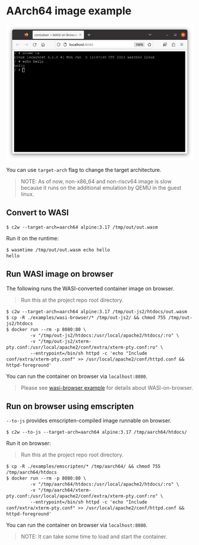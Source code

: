 # AArch64 image example

![Alpine aarch64 on browser](../../docs/images/alpine-aarch64-wasi-on-browser.png)

You can use `target-arch` flag to change the target architecture.

> NOTE: As of now, non-x86_64 and  non-riscv64 image is slow because it runs on the additional emulation by QEMU in the guest linux.

## Convert to WASI

```
$ c2w --target-arch=aarch64 alpine:3.17 /tmp/out/out.wasm
```

Run it on the runtime:

```
$ wasmtime /tmp/out/out.wasm echo hello
hello
```

## Run WASI image on browser

The following runs the WASI-converted container image on browser.

> Run this at the project repo root directory.

```
$ c2w --target-arch=aarch64 alpine:3.17 /tmp/out-js2/htdocs/out.wasm
$ cp -R ./examples/wasi-browser/* /tmp/out-js2/ && chmod 755 /tmp/out-js2/htdocs
$ docker run --rm -p 8080:80 \
         -v "/tmp/out-js2/htdocs:/usr/local/apache2/htdocs/:ro" \
         -v "/tmp/out-js2/xterm-pty.conf:/usr/local/apache2/conf/extra/xterm-pty.conf:ro" \
         --entrypoint=/bin/sh httpd -c 'echo "Include conf/extra/xterm-pty.conf" >> /usr/local/apache2/conf/httpd.conf && httpd-foreground'
```

You can run the container on browser via `localhost:8080`.

> Please see [wasi-browser example](../wasi-browser) for details about WASI-on-browser.

## Run on browser using emscripten

`--to-js` provides emscripten-compiled image runnable on browser.

```
$ c2w --to-js --target-arch=aarch64 alpine:3.17 /tmp/aarch64/htdocs/
```

Run it on browser:

> Run this at the project repo root directory.

```
$ cp -R ./examples/emscripten/* /tmp/aarch64/ && chmod 755 /tmp/aarch64/htdocs
$ docker run --rm -p 8080:80 \
         -v "/tmp/aarch64/htdocs:/usr/local/apache2/htdocs/:ro" \
         -v "/tmp/aarch64/xterm-pty.conf:/usr/local/apache2/conf/extra/xterm-pty.conf:ro" \
         --entrypoint=/bin/sh httpd -c 'echo "Include conf/extra/xterm-pty.conf" >> /usr/local/apache2/conf/httpd.conf && httpd-foreground'
```

You can run the container on browser via `localhost:8080`.

> NOTE: It can take some time to load and start the container.
